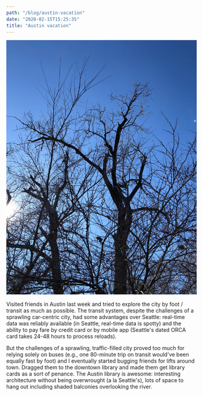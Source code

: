 ```yaml
---
path: "/blog/austin-vacation"
date: "2020-02-15T15:25:35"
title: "Austin vacation"
---
```


![Trees](./trees.jpg)

Visited friends in Austin last week and tried to explore the city by foot / transit as much as possible. The transit system, despite the challenges of a sprawling car-centric city, had some advantages over Seattle: real-time data was reliably available (in Seattle, real-time data is spotty) and the ability to pay fare by credit card or by mobile app (Seattle's dated ORCA card takes 24-48 hours to process reloads).

But the challenges of a sprawling, traffic-filled city proved too much for relying solely on buses (e.g., one 80-minute trip on transit would've been equally fast by foot) and I eventually started bugging friends for lifts around town. Dragged them to the downtown library and made them get library cards as a sort of penance. The Austin library is awesome: interesting architecture without being overwrought (a la Seattle's), lots of space to hang out including shaded balconies overlooking the river.
